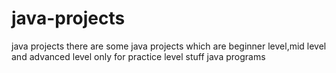 # java-projects
 java projects
there are some java projects which are beginner level,mid level and advanced level
only for practice level stuff
java programs 

